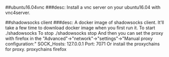 ##ubuntu16.04vnc
###desc:
Install a vnc server on your ubuntu16.04 with vnc4server.

##shadowsocks client
###desc:
A docker image of shadowsocks client. It'll take a few time to download docker image when you first run it.
To start 
  ./shadowsocks
To stop
  ./shadowsocks stop 
And then you can set the proxy with firefox in the "Advanced"->"network"->"settings"->"Manual proxy configuration:" 
SOCK_Hosts: 127.0.0.1
Port: 7071
Or instail the proxychains for proxy.
proxychains firefox
